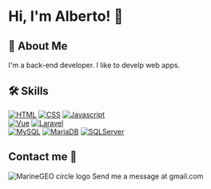

# Hi, I'm Alberto! 👋


## 🚀 About Me 
I'm a back-end developer.
I like to develp web apps. 

## 🛠 Skills 
[![HTML](https://img.shields.io/badge/HTML5-E34F26?style=for-the-badge&logo=html5&logoColor=white)](https://github.com/olmos-dev)
[![CSS](https://img.shields.io/badge/CSS3-1572B6?style=for-the-badge&logo=css3&logoColor=white)](https://github.com/olmos-dev)
[![Javascript](https://img.shields.io/badge/JavaScript-323330?style=for-the-badge&logo=javascript&logoColor=F7DF1E)](https://github.com/olmos-dev)
\
[![Vue](https://img.shields.io/badge/Vue.js-35495E?style=for-the-badge&logo=vuedotjs&logoColor=4FC08D)](https://vuejs.org/)
[![Laravel](https://img.shields.io/badge/Laravel-FF2D20?style=for-the-badge&logo=laravel&logoColor=white)](https://laravel.com/)
\
[![MySQL](https://img.shields.io/badge/MySQL-005C84?style=for-the-badge&logo=mysql&logoColor=white)](https://www.mysql.com/)
[![MariaDB](https://img.shields.io/badge/MariaDB-003545?style=for-the-badge&logo=mariadb&logoColor=white)](https://mariadb.org/)
[![SQLServer](https://img.shields.io/badge/Microsoft%20SQL%20Server-CC2927?style=for-the-badge&logo=microsoft%20sql%20server&logoColor=white)](https://github.com/olmos-dev)

## Contact me 📧
![MarineGEO circle logo](/assets/img/MarineGEO_logo.png "MarineGEO logo")
Send me a message at gmail.com








<!--
**olmos-dev/olmos-dev** is a ✨ _special_ ✨ repository because its `README.md` (this file) appears on your GitHub profile.

Here are some ideas to get you started:

- 🔭 I’m currently working on ...
- 🌱 I’m currently learning ...
- 👯 I’m looking to collaborate on ...
- 🤔 I’m looking for help with ...
- 💬 Ask me about ...
- 📫 How to reach me: ...
- 😄 Pronouns: ...
- ⚡ Fun fact: ...

notes:
https://readme.so/es/editor
https://github.com/alexandresanlim/Badges4-README.md-Profile
https://www.emojicopy.com/

-->

